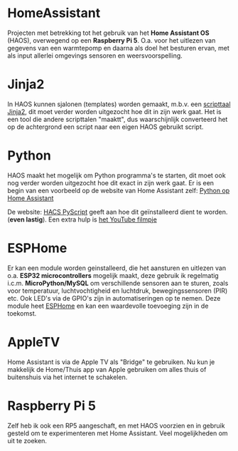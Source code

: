 # HomeAssistant
Projecten met betrekking tot het gebruik van het **Home Assistant OS** (HAOS), overwegend op een **Raspberry Pi 5**.
O.a. voor het uitlezen van gegevens van een warmtepomp en daarna als doel het besturen ervan, met
als input allerlei omgevings sensoren en weersvoorspelling.

# Jinja2
In HAOS kunnen sjalonen (templates) worden gemaakt, m.b.v. een
[scripttaal Jinja2](https://jinja.palletsprojects.com/en/latest/templates/),
dit moet verder worden uitgezocht hoe dit in zijn werk gaat.
Het is een tool die andere scripttalen "maaktt", dus waarschijnlijk converteerd
het op de achtergrond een script naar een eigen HAOS gebruikt script.

# Python
HAOS maakt het mogelijk om Python programma's te starten, dit moet ook nog verder worden uitgezocht hoe dit exact in 
zijn werk gaat. Er is een begin van een voorbeeld op de website van Home Assistant zelf:
[Python op Home Assistant](https://www.home-assistant.io/integrations/python_script/)

De website: [HACS PyScript](https://hacs-pyscript.readthedocs.io/en/latest/installation.html) geeft aan hoe dit
geïnstalleerd dient te worden. (**even lastig**).
Een extra hulp is [het YouTube filmpje](https://www.youtube.com/watch?v=Kr1rAJnVBrI)

# ESPHome
Er kan een module worden geinstalleerd, die het aansturen en uitlezen van o.a. **ESP32 microcontrollers** mogelijk maakt, deze 
gebruik ik regelmatig i.c.m. **MicroPython/MySQL** om verschillende sensoren aan te sturen,
zoals voor temperatuur, luchtvochtigheid en luchtdruk, bewegingssensoren (PIR) etc. Ook LED's via de GPIO's zijn in
automatiseringen op te nemen.
Deze module heet [ESPHome](https://www.esphome.io/) en kan een waardevolle toevoeging zijn in de toekomst. 

# AppleTV
Home Assistant is via de Apple TV als "Bridge" te gebruiken. Nu kun je makkelijk de Home/Thuis app van Apple gebruiken om alles
thuis of buitenshuis via het internet te schakelen.

# Raspberry Pi 5
Zelf heb ik ook een RP5 aangeschaft, en met HAOS voorzien en in gebruik gesteld om te experimenteren met Home Assistant.
Veel mogelijkheden om uit te zoeken.
